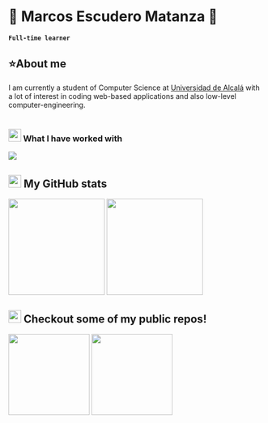 # 🎸 Marcos Escudero Matanza 🎸

**`Full-time learner`**

## ⭐About me
I am currently a student of Computer Science at [Universidad de Alcalá](https://uah.es/) with a lot of interest in coding web-based applications and also low-level computer-engineering.

#

### <img src="https://media2.giphy.com/media/QssGEmpkyEOhBCb7e1/giphy.gif?cid=ecf05e47a0n3gi1bfqntqmob8g9aid1oyj2wr3ds3mg700bl&rid=giphy.gif" width ="25"> <b>What I have worked with</b>

<img src="https://skillicons.dev/icons?i=py,cpp,rust,java,html,css,js,react,r,github,bash,git&perline=14" />


## <img src="https://media.giphy.com/media/cj87CxfRtrUifF3Ryk/giphy.gif" height="25"><b> My GitHub stats</b>

<p>
  <img height=190 align="center" src="https://github-readme-stats.vercel.app/api?username=MicroxOndas&show_icons=true&hide=contribs,prs&theme=github_dark" />
  <img height=190 align="center" src="https://github-readme-stats.vercel.app/api/top-langs/?username=MicroxOndas&layout=compact&theme=github_dark" />
</p>

## <img src="https://i.giphy.com/media/v1.Y2lkPTc5MGI3NjExbGlieTA1aGFtbmtkaW40bnVta3RrY3dkZjlkNDVqeHZrODhyZG1ueSZlcD12MV9pbnRlcm5hbF9naWZfYnlfaWQmY3Q9cw/CwTvSiWflgCGKgz5eb/giphy.gif" width ="25">  Checkout some of my public repos!

<p>
  <img height=160 align="center" src="https://github-readme-stats.vercel.app/api/pin/?username=MicroxOndas&repo=RSA_rust_implementation&layout=compact&theme=github_dark" />
  <img height=160 align="center" src="https://github-readme-stats.vercel.app/api/pin/?username=MicroxOndas&repo=Tic-Tac-Toe&layout=compact&theme=github_dark" />
</p>
